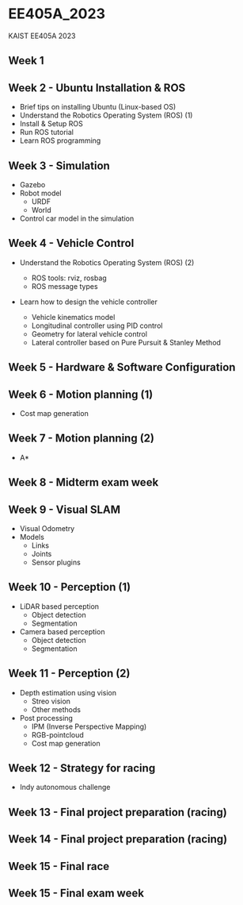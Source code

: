 # EE405A_2023
KAIST EE405A 2023

## Week 1

## Week 2 - Ubuntu Installation & ROS
<!-- [Lecture Note Week2](https://www.dropbox.com/s/e9p2nmgp4t0f6lj/%5BEE405%5D%20Robotics%20Operating%20System%20%28ROS%29_1.pdf?dl=0) -->
- Brief tips on installing Ubuntu (Linux-based OS)
- Understand the Robotics Operating System (ROS) (1)
- Install & Setup ROS
- Run ROS tutorial
- Learn ROS programming

## Week 3 - Simulation
<!-- [Lecture Note Week3](https://www.dropbox.com/s/e9p2nmgp4t0f6lj/%5BEE405%5D%20Robotics%20Operating%20System%20%28ROS%29_1.pdf?dl=0) -->
- Gazebo
- Robot model
  - URDF
  - World
- Control car model in the simulation
  
## Week 4 - Vehicle Control
<!-- [Lecture Note Week4](https://www.dropbox.com/s/05o76sm8lu2nwb5/%5BEE405A%5D%20Vehicle_Control.pdf?dl=0) -->
- Understand the Robotics Operating System (ROS) (2)
    - ROS tools: rviz, rosbag
    - ROS message types

- Learn how to design the vehicle controller
    - Vehicle kinematics model
    - Longitudinal controller using PID control
    - Geometry for lateral vehicle control
    - Lateral controller based on Pure Pursuit & Stanley Method

## Week 5 - Hardware & Software Configuration
<!-- - [Hardware configuration](https://www.dropbox.com/s/sju9q2fn8crvdl6/%5BEE405A%202022%5D%20Hardware_Configuration_for_RC_Car_Platform.pdf?dl=0)
    - Hardware architecture
    - Electronics
    - Chassis -->

## Week 6 - Motion planning (1)
<!-- [Lecture Note Week6](https://www.dropbox.com/s/yi5amtnppyxztj5/%5BEE405A%5D%20Mapping%26Localization.pdf?dl=0) -->
- Cost map generation

## Week 7 - Motion planning (2)
<!-- [Lecture Note Week7](https://www.dropbox.com/s/7sghehdu4p768gt/%5BEE405%5D%20Gazebo.pdf?dl=0) -->
- A*

## Week 8 - Midterm exam week
 
## Week 9 - Visual SLAM
<!-- [Lecture Note Week9](https://www.dropbox.com/s/7sghehdu4p768gt/%5BEE405%5D%20Gazebo.pdf?dl=0) -->
- Visual Odometry
- Models
    - Links
    - Joints
    - Sensor plugins
 
## Week 10 - Perception (1)
<!-- [Lecture Note Week10](https://www.dropbox.com/s/7sghehdu4p768gt/%5BEE405%5D%20Gazebo.pdf?dl=0) -->
- LiDAR based perception
    - Object detection
    - Segmentation
- Camera based perception
    - Object detection
    - Segmentation
 
## Week 11 - Perception (2)
<!-- [Lecture Note Week11](https://www.dropbox.com/s/7sghehdu4p768gt/%5BEE405%5D%20Gazebo.pdf?dl=0) -->
- Depth estimation using vision
    - Streo vision
    - Other methods
- Post processing
    - IPM (Inverse Perspective Mapping)
    - RGB-pointcloud
    - Cost map generation
 
## Week 12 - Strategy for racing
<!-- [Lecture Note Week12](https://www.dropbox.com/s/7sghehdu4p768gt/%5BEE405%5D%20Gazebo.pdf?dl=0) -->
- Indy autonomous challenge

## Week 13 - Final project preparation (racing)

## Week 14 - Final project preparation (racing)

## Week 15 - Final race

## Week 15 - Final exam week
